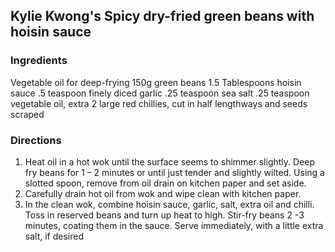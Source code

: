 ## Kylie Kwong's Spicy dry-fried green beans with hoisin sauce

### Ingredients

Vegetable oil for deep-frying
150g green beans
1.5 Tablespoons hoisin sauce
.5 teaspoon finely diced garlic
.25 teaspoon sea salt
.25 teaspoon vegetable oil, extra
2 large red chillies, cut in half lengthways and seeds scraped

### Directions

1. Heat oil in a hot wok until the surface seems to shimmer slightly. Deep fry beans for 1 – 2 minutes or until just tender and slightly wilted. Using a slotted spoon, remove from oil drain on kitchen paper and set aside.
2. Carefully drain hot oil from wok and wipe clean with kitchen paper.
3. In the clean wok, combine hoisin sauce, garlic, salt, extra oil and chilli. Toss in reserved beans and turn up heat to high. Stir-fry beans 2 -3 minutes, coating them in the sauce. Serve immediately, with a little extra salt, if desired